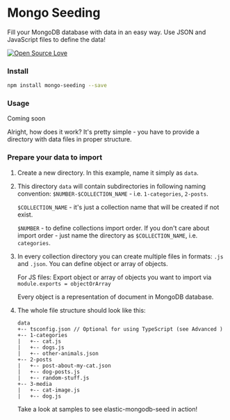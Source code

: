# Mongo Seeding
Fill your MongoDB database with data in an easy way. Use JSON and JavaScript files to define the data!

[![Open Source Love](https://badges.frapsoft.com/os/mit/mit.svg?v=102)](https://github.com/ellerbrock/open-source-badge/)

### Install
```bash
npm install mongo-seeding --save
```

### Usage
Coming soon

Alright, how does it work? It's pretty simple - you have to provide a directory with data files in proper structure. 

### Prepare your data to import

1. Create a new directory. In this example, name it simply as `data`.
1. This directory `data` will contain subdirectories in following naming convention: `$NUMBER-$COLLECTION_NAME` - i.e. `1-categories`, `2-posts`.

    `$COLLECTION_NAME` - it's just a collection name that will be created if not exist.

    `$NUMBER` - to define collections import order.  If you don't care about import order - just name the directory as `$COLLECTION_NAME`, i.e. `categories`.   

1. In every collection directory you can create multiple files in formats: `.js` and `.json`. You can define object or array of objects.

    For JS files: Export object or array of objects you want to import via `module.exports = objectOrArray`

    Every object is a representation of document in MongoDB database.

1. The whole file structure should look like this:

    ```
    data
    +-- tsconfig.json // Optional for using TypeScript (see Advanced )
    +-- 1-categories
    |   +-- cat.js
    |   +-- dogs.js
    |   +-- other-animals.json
    +-- 2-posts
    |   +-- post-about-my-cat.json
    |   +-- dog-posts.js
    |   +-- random-stuff.js
    +-- 3-media
    |   +-- cat-image.js
    |   +-- dog.js
    ```

    Take a look at samples to see elastic-mongodb-seed in action!
